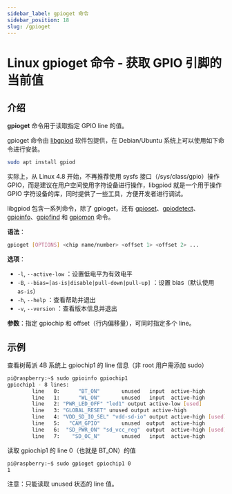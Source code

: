 ```yaml
---
sidebar_label: gpioget 命令
sidebar_position: 18
slug: /gpioget
---
```


# Linux gpioget 命令 - 获取 GPIO 引脚的当前值



## 介绍

**gpioget** 命令用于读取指定 GPIO line 的值。

gpioget 命令由 [libgpiod](https://git.kernel.org/pub/scm/libs/libgpiod/libgpiod.git/) 软件包提供，在 Debian/Ubuntu 系统上可以使用如下命令进行安装。

```bash
sudo apt install gpiod
```

实际上，从 Linux 4.8 开始，不再推荐使用 sysfs 接口（/sys/class/gpio）操作 GPIO，而是建议在用户空间使用字符设备进行操作，libgpiod 就是一个用于操作 GPIO 字符设备的库，同时提供了一些工具，方便开发者进行调试。

libgpiod 包含一系列命令，除了 gpioget，还有 [gpioset](/linux-command/gpioset)、[gpiodetect](/linux-command/gpiodetect)、[gpioinfo](/linux-command/gpioinfo)、[gpiofind](/linux-command/gpiofind) 和 [gpiomon](/linux-command/gpiomon) 命令。

**语法**：

```bash
gpioget [OPTIONS] <chip name/number> <offset 1> <offset 2> ...
```

**选项**：

- `-l`, `--active-low` ：设置低电平为有效电平
- `-B`, `--bias=[as-is|disable|pull-down|pull-up]` ：设置 bias（默认使用 `as-is`）
- `-h`, `--help` ：查看帮助并退出
- `-v`, `--version` ：查看版本信息并退出

**参数**：指定 gpiochip 和 offset（行内偏移量），可同时指定多个 line。



## 示例

查看树莓派 4B 系统上 gpiochip1 的 line 信息（非 root 用户需添加 sudo）

```bash
pi@raspberry:~$ sudo gpioinfo gpiochip1
gpiochip1 - 8 lines:
        line   0:      "BT_ON"       unused   input  active-high
        line   1:      "WL_ON"       unused   input  active-high
        line   2: "PWR_LED_OFF" "led1" output active-low [used]
        line   3: "GLOBAL_RESET" unused output active-high
        line   4: "VDD_SD_IO_SEL" "vdd-sd-io" output active-high [used]
        line   5:   "CAM_GPIO"       unused  output  active-high
        line   6:  "SD_PWR_ON" "sd_vcc_reg"  output  active-high [used]
        line   7:    "SD_OC_N"       unused   input  active-high
```

读取 gpiochip1 的 line 0（也就是 BT_ON）的值

```bash
pi@raspberry:~$ sudo gpioget gpiochip1 0
1
```

注意：只能读取 unused 状态的 line 值。

